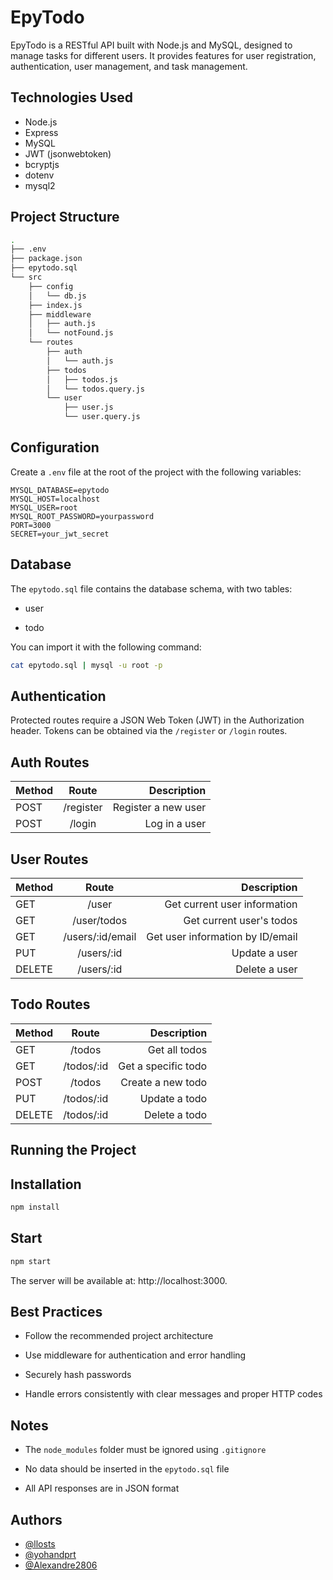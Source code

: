 # EpyTodo

EpyTodo is a RESTful API built with Node.js and MySQL, designed to manage tasks for different users. It provides features for user registration, authentication, user management, and task management.

## Technologies Used

- Node.js
- Express
- MySQL
- JWT (jsonwebtoken)
- bcryptjs
- dotenv
- mysql2

## Project Structure

```bash
.
├── .env
├── package.json
├── epytodo.sql
└── src
    ├── config
    │   └── db.js
    ├── index.js
    ├── middleware
    │   ├── auth.js
    │   └── notFound.js
    └── routes
        ├── auth
        │   └── auth.js
        ├── todos
        │   ├── todos.js
        │   └── todos.query.js
        └── user
            ├── user.js
            └── user.query.js
```


## Configuration

Create a `.env` file at the root of the project with the following variables:

```env
MYSQL_DATABASE=epytodo
MYSQL_HOST=localhost
MYSQL_USER=root
MYSQL_ROOT_PASSWORD=yourpassword
PORT=3000
SECRET=your_jwt_secret
```

## Database

The `epytodo.sql` file contains the database schema, with two tables:

- user

- todo

You can import it with the following command:

```bash
cat epytodo.sql | mysql -u root -p
```

## Authentication

Protected routes require a JSON Web Token (JWT) in the Authorization header. Tokens can be obtained via the `/register` or `/login` routes.
## Auth Routes
| Method |	Route | Description
|:------- |:-----:| ----------:|
 POST | /register | Register a new user
 POST | /login | Log in a user
## User Routes
| Method | Route | Description
|:------- |:-----:| ----------:|
GET	| /user	| Get current user information
GET	| /user/todos	| Get current user's todos
GET	| /users/:id/email |	Get user information by ID/email
PUT |	/users/:id	| Update a user
DELETE |	/users/:id	| Delete a user
## Todo Routes
| Method |	Route |	Description
|:------- |:-----:| ----------:|
GET |	/todos |	Get all todos
GET	| /todos/:id |	Get a specific todo
POST |	/todos	| Create a new todo
PUT	| /todos/:id |	Update a todo
DELETE |	/todos/:id |	Delete a todo
## Running the Project
## Installation

```bash
npm install
```

## Start

```bash
npm start
```

The server will be available at: http://localhost:3000.
## Best Practices

- Follow the recommended project architecture

- Use middleware for authentication and error handling

- Securely hash passwords

- Handle errors consistently with clear messages and proper HTTP codes

## Notes

- The `node_modules` folder must be ignored using `.gitignore`

- No data should be inserted in the `epytodo.sql` file

- All API responses are in JSON format

## Authors
- [@llosts](https://github.com/llosts)
- [@yohandprt](https://github.com/yohandprt)
- [@Alexandre2806](https://github.com/Alexandre2806)